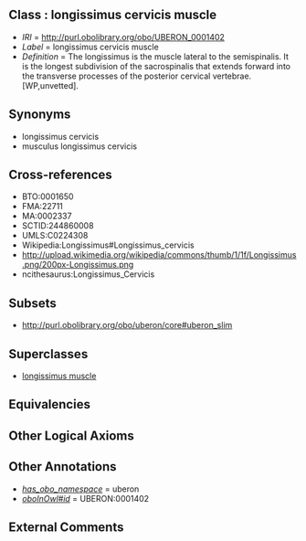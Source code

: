 
## Class : longissimus cervicis muscle

 * *IRI* = http://purl.obolibrary.org/obo/UBERON_0001402
 * *Label* = longissimus cervicis muscle
 * *Definition* = The longissimus is the muscle lateral to the semispinalis. It is the longest subdivision of the sacrospinalis that extends forward into the transverse processes of the posterior cervical vertebrae. [WP,unvetted].

## Synonyms

 * longissimus cervicis
 * musculus longissimus cervicis

## Cross-references

 * BTO:0001650
 * FMA:22711
 * MA:0002337
 * SCTID:244860008
 * UMLS:C0224308
 * Wikipedia:Longissimus#Longissimus_cervicis
 * http://upload.wikimedia.org/wikipedia/commons/thumb/1/1f/Longissimus.png/200px-Longissimus.png
 * ncithesaurus:Longissimus_Cervicis

## Subsets

 * http://purl.obolibrary.org/obo/uberon/core#uberon_slim

## Superclasses

 * [longissimus muscle](../../UBERON/92/UBERON_0000392.md)

## Equivalencies


## Other Logical Axioms


## Other Annotations

 * *[has_obo_namespace](../../ce/oboInOwl#hasOBONamespace.md)* = uberon
 * *[oboInOwl#id](../../id/oboInOwl#id.md)* = UBERON:0001402

## External Comments

